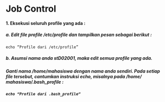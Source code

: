 # Job Control

#### 1. Eksekusi seluruh profile yang ada : 
##### a. Edit file profile /etc/profile dan tampilkan pesan sebagai berikut : 
` echo “Profile dari /etc/profile” `
##### b. Asumsi nama anda stD02001, maka edit semua profile yang ada.
##### Ganti nama /home/mahasiswa dengan nama anda sendiri. Pada setiap file tersebut, cantumkan instruksi echo, misalnya pada /home/ mahasiswa/.bash_profile : 
##### ` echo “Profile dari .bash_profile” `
